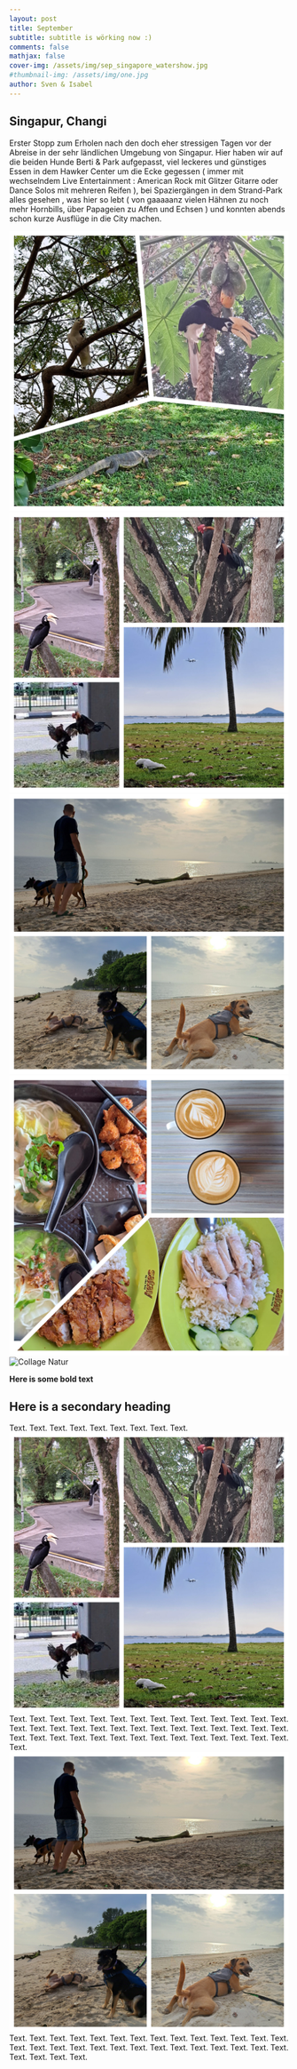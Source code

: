 ```yaml
---
layout: post
title: September
subtitle: subtitle is wörking now :)
comments: false
mathjax: false
cover-img: /assets/img/sep_singapore_watershow.jpg
#thumbnail-img: /assets/img/one.jpg
author: Sven & Isabel
---
```


## Singapur, Changi

Erster Stopp zum Erholen nach den doch eher stressigen Tagen vor der Abreise in der sehr ländlichen Umgebung von Singapur.
Hier haben wir auf die beiden Hunde Berti & Park aufgepasst, viel leckeres und günstiges Essen in dem Hawker Center um die Ecke gegessen ( immer mit wechselndem Live Entertainment : American Rock mit Glitzer Gitarre oder Dance Solos mit mehreren Reifen ), bei Spaziergängen in dem Strand-Park alles gesehen , was hier so lebt ( von gaaaaanz vielen Hähnen zu noch mehr Hornbills, über Papageien zu Affen und Echsen ) und konnten abends schon kurze Ausflüge in die City machen.


![Collage Tiere](/assets/img/sep_collage_changi_animals.JPG)
![Collage Vögel](/assets/img/sep_collage_changi_birds.JPG)
![Collage Hunde](/assets/img/sep_collage_changi_dogs.JPG)
![Collage Essen](/assets/img/sep_collage_changi_food.JPG)
![Collage Natur](/assets/img/sep_collage_changi_nature.JPG)





**Here is some bold text**

## Here is a secondary heading

Text. Text. Text. Text. Text. Text. Text. Text. Text. 
![Collage Vögel](/assets/img/sep_collage_birds.JPG)
Text. Text. Text. Text. Text. Text. Text. Text. Text. Text. Text. Text. Text. Text. Text. Text. Text. Text. Text. Text. Text. Text. Text. Text. Text. Text. Text. Text. Text. Text. Text. Text. Text. Text. Text. Text. Text. Text. Text. Text. Text. Text. Text. 
![Collage Hunde](/assets/img/sep_collage_dogs.JPG)
Text. Text. Text. Text. Text. Text. Text. Text. Text. Text. Text. Text. Text. Text. Text. Text. Text. Text. Text. Text. Text. Text. Text. Text. Text. Text. Text. Text. Text. Text. Text. Text. 
